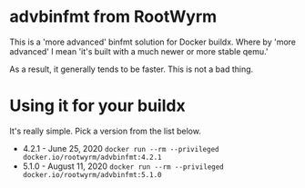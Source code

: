 # advbinfmt from RootWyrm

This is a 'more advanced' binfmt solution for Docker buildx. Where by 'more advanced' I mean 'it's built with a much newer or more stable qemu.' 

As a result, it generally tends to be faster. This is not a bad thing.

# Using it for your buildx
It's really simple. Pick a version from the list below.

* 4.2.1 - June 25, 2020
  `docker run --rm --privileged docker.io/rootwyrm/advbinfmt:4.2.1`
* 5.1.0 - August 11, 2020 
  `docker run --rm --privileged docker.io/rootwyrm/advbinfmt:5.1.0`
